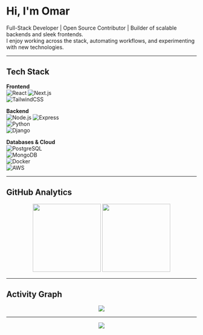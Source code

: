 # Hi, I'm Omar

Full-Stack Developer | Open Source Contributor | Builder of scalable backends and sleek frontends.  
I enjoy working across the stack, automating workflows, and experimenting with new technologies.

---

## Tech Stack

**Frontend**  
![React](https://img.shields.io/badge/-React-61DAFB?logo=react&logoColor=black&style=flat-square)  ![Next.js](https://img.shields.io/badge/-Next.js-000?logo=nextdotjs&logoColor=white&style=flat-square)  
![TailwindCSS](https://img.shields.io/badge/-TailwindCSS-38B2AC?logo=tailwind-css&logoColor=white&style=flat-square)  

**Backend**  
![Node.js](https://img.shields.io/badge/-Node.js-43853d?logo=node.js&logoColor=white&style=flat-square)  ![Express](https://img.shields.io/badge/-Express.js-000?logo=express&logoColor=white&style=flat-square)  
![Python](https://img.shields.io/badge/-Python-3776AB?logo=python&logoColor=white&style=flat-square)  
![Django](https://img.shields.io/badge/-Django-092E20?logo=django&logoColor=white&style=flat-square)  

**Databases & Cloud**  
![PostgreSQL](https://img.shields.io/badge/-PostgreSQL-336791?logo=postgresql&logoColor=white&style=flat-square)  
![MongoDB](https://img.shields.io/badge/-MongoDB-47A248?logo=mongodb&logoColor=white&style=flat-square)  
![Docker](https://img.shields.io/badge/-Docker-2496ED?logo=docker&logoColor=white&style=flat-square)  
![AWS](https://img.shields.io/badge/-AWS-232F3E?logo=amazon-aws&logoColor=white&style=flat-square)  

---

## GitHub Analytics

<p align="center">
  <img height="180em" src="https://github-readme-stats.vercel.app/api?username=catalinafightsong&show_icons=true&theme=tokyonight&hide_border=true" />
  <img height="180em" src="https://github-readme-stats.vercel.app/api/top-langs/?username=catalinafightsong&layout=compact&theme=tokyonight&hide_border=true" />
</p>

---

## Activity Graph

<p align="center">
  <img src="https://github-readme-activity-graph.vercel.app/graph?username=catalinafightsong&theme=tokyo-night&hide_border=true" />
</p>

---

<p align="center">
  <img src="https://readme-typing-svg.herokuapp.com/?lines=Full+Stack+Developer;Open+Source+Contributor;Always+Building&center=true&width=450&height=45">
</p>
